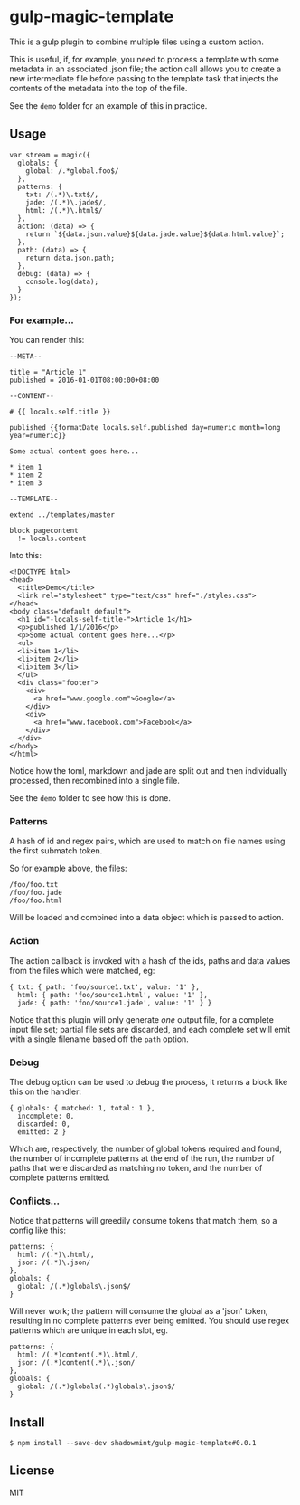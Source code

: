 # gulp-magic-template

This is a gulp plugin to combine multiple files using a custom action.

This is useful, if, for example, you need to process a template with some
metadata in an associated .json file; the action call allows you to create
a new intermediate file before passing to the template task that injects
the contents of the metadata into the top of the file.

See the `demo` folder for an example of this in practice.

## Usage

```
var stream = magic({
  globals: {
    global: /.*global.foo$/
  },
  patterns: {
    txt: /(.*)\.txt$/,
    jade: /(.*)\.jade$/,
    html: /(.*)\.html$/
  },
  action: (data) => {
    return `${data.json.value}${data.jade.value}${data.html.value}`;
  },
  path: (data) => {
    return data.json.path;
  },
  debug: (data) => {
    console.log(data);
  }
});
```

### For example...

You can render this:

    --META--

    title = "Article 1"
    published = 2016-01-01T08:00:00+08:00

    --CONTENT--

    # {{ locals.self.title }}

    published {{formatDate locals.self.published day=numeric month=long year=numeric}}

    Some actual content goes here...

    * item 1
    * item 2
    * item 3

    --TEMPLATE--

    extend ../templates/master

    block pagecontent
      != locals.content

Into this:

    <!DOCTYPE html>
    <head>
      <title>Demo</title>
      <link rel="stylesheet" type="text/css" href="./styles.css">
    </head>
    <body class="default default">
      <h1 id="-locals-self-title-">Article 1</h1>
      <p>published 1/1/2016</p>
      <p>Some actual content goes here...</p>
      <ul>
      <li>item 1</li>
      <li>item 2</li>
      <li>item 3</li>
      </ul>
      <div class="footer">
        <div>
          <a href="www.google.com">Google</a>
        </div>
        <div>
          <a href="www.facebook.com">Facebook</a>
        </div>
      </div>
    </body>
    </html>

Notice how the toml, markdown and jade are split out and then individually
processed, then recombined into a single file.

See the `demo` folder to see how this is done.

### Patterns

A hash of id and regex pairs, which are used to match on file names using
the first submatch token.

So for example above, the files:

    /foo/foo.txt
    /foo/foo.jade
    /foo/foo.html

Will be loaded and combined into a data object which is passed to action.

### Action

The action callback is invoked with a hash of the ids, paths and data values
from the files which were matched, eg:

    { txt: { path: 'foo/source1.txt', value: '1' },
      html: { path: 'foo/source1.html', value: '1' },
      jade: { path: 'foo/source1.jade', value: '1' } }

Notice that this plugin will only generate *one* output file, for a complete
input file set; partial file sets are discarded, and each complete set will
emit with a single filename based off the `path` option.

### Debug

The debug option can be used to debug the process, it returns a block like
this on the handler:

    { globals: { matched: 1, total: 1 },
      incomplete: 0,
      discarded: 0,
      emitted: 2 }

Which are, respectively, the number of global tokens required and found,
the number of incomplete patterns at the end of the run, the number of
paths that were discarded as matching no token, and the number of complete
patterns emitted.

### Conflicts...

Notice that patterns will greedily consume tokens that match them, so a config
like this:

    patterns: {
      html: /(.*)\.html/,
      json: /(.*)\.json/
    },
    globals: {
      global: /(.*)globals\.json$/
    }

Will never work; the pattern will consume the global as a 'json' token, resulting
in no complete patterns ever being emitted. You should use regex patterns which
are unique in each slot, eg.

    patterns: {
      html: /(.*)content(.*)\.html/,
      json: /(.*)content(.*)\.json/
    },
    globals: {
      global: /(.*)globals(.*)globals\.json$/
    }

## Install

```
$ npm install --save-dev shadowmint/gulp-magic-template#0.0.1
```

## License

MIT
